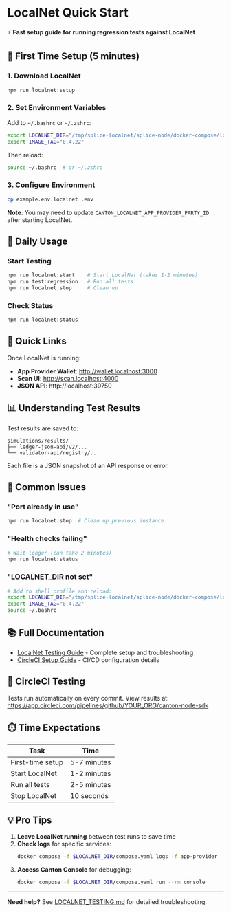 # LocalNet Quick Start

⚡ **Fast setup guide for running regression tests against LocalNet**

## 🚀 First Time Setup (5 minutes)

### 1. Download LocalNet

```bash
npm run localnet:setup
```

### 2. Set Environment Variables

Add to `~/.bashrc` or `~/.zshrc`:

```bash
export LOCALNET_DIR="/tmp/splice-localnet/splice-node/docker-compose/localnet"
export IMAGE_TAG="0.4.22"
```

Then reload:

```bash
source ~/.bashrc  # or ~/.zshrc
```

### 3. Configure Environment

```bash
cp example.env.localnet .env
```

**Note**: You may need to update `CANTON_LOCALNET_APP_PROVIDER_PARTY_ID` after starting LocalNet.

## 🧪 Daily Usage

### Start Testing

```bash
npm run localnet:start    # Start LocalNet (takes 1-2 minutes)
npm run test:regression   # Run all tests
npm run localnet:stop     # Clean up
```

### Check Status

```bash
npm run localnet:status
```

## 🔗 Quick Links

Once LocalNet is running:

- **App Provider Wallet**: http://wallet.localhost:3000
- **Scan UI**: http://scan.localhost:4000
- **JSON API**: http://localhost:39750

## 📊 Understanding Test Results

Test results are saved to:

```
simulations/results/
├── ledger-json-api/v2/...
└── validator-api/registry/...
```

Each file is a JSON snapshot of an API response or error.

## 🐛 Common Issues

### "Port already in use"
```bash
npm run localnet:stop  # Clean up previous instance
```

### "Health checks failing"
```bash
# Wait longer (can take 2 minutes)
npm run localnet:status
```

### "LOCALNET_DIR not set"
```bash
# Add to shell profile and reload:
export LOCALNET_DIR="/tmp/splice-localnet/splice-node/docker-compose/localnet"
export IMAGE_TAG="0.4.22"
source ~/.bashrc
```

## 📚 Full Documentation

- [LocalNet Testing Guide](./docs/LOCALNET_TESTING.md) - Complete setup and troubleshooting
- [CircleCI Setup Guide](./docs/CIRCLECI_SETUP.md) - CI/CD configuration details

## 🎯 CircleCI Testing

Tests run automatically on every commit. View results at:
https://app.circleci.com/pipelines/github/YOUR_ORG/canton-node-sdk

## ⏱️ Time Expectations

| Task | Time |
|------|------|
| First-time setup | 5-7 minutes |
| Start LocalNet | 1-2 minutes |
| Run all tests | 2-5 minutes |
| Stop LocalNet | 10 seconds |

## 💡 Pro Tips

1. **Leave LocalNet running** between test runs to save time
2. **Check logs** for specific services:
   ```bash
   docker compose -f $LOCALNET_DIR/compose.yaml logs -f app-provider
   ```
3. **Access Canton Console** for debugging:
   ```bash
   docker compose -f $LOCALNET_DIR/compose.yaml run --rm console
   ```

---

**Need help?** See [LOCALNET_TESTING.md](./docs/LOCALNET_TESTING.md) for detailed troubleshooting.

